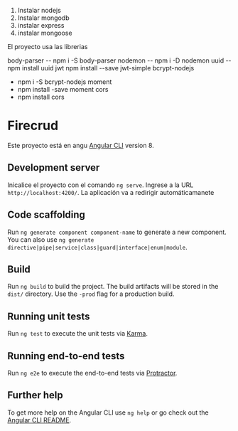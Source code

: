 1. Instalar nodejs
2. Instalar mongodb
3. instalar express
4. instalar mongoose

El proyecto usa las librerias

body-parser
-- npm i -S body-parser
nodemon
-- npm i -D nodemon
uuid
-- npm install uuid
jwt
npm install --save jwt-simple
bcrypt-nodejs
- npm i -S bcrypt-nodejs
moment
- npm install -save moment
cors
- npm install cors


# Firecrud

Este proyecto está en angu [Angular CLI](https://github.com/angular/angular-cli) version 8.

## Development server

Inicalice el proyecto con el comando `ng serve`. Ingrese a la URL `http://localhost:4200/`. 
La aplicación va a redirigir automáticamanete 

## Code scaffolding

Run `ng generate component component-name` to generate a new component. You can also use `ng generate directive|pipe|service|class|guard|interface|enum|module`.

## Build

Run `ng build` to build the project. The build artifacts will be stored in the `dist/` directory. Use the `-prod` flag for a production build.

## Running unit tests

Run `ng test` to execute the unit tests via [Karma](https://karma-runner.github.io).

## Running end-to-end tests

Run `ng e2e` to execute the end-to-end tests via [Protractor](http://www.protractortest.org/).

## Further help

To get more help on the Angular CLI use `ng help` or go check out the [Angular CLI README](https://github.com/angular/angular-cli/blob/master/README.md).